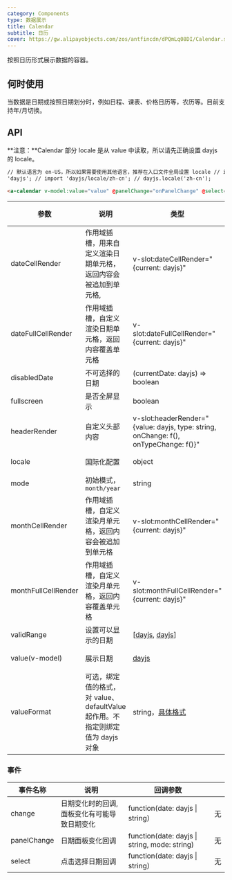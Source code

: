 ```yaml
---
category: Components
type: 数据展示
title: Calendar
subtitle: 日历
cover: https://gw.alipayobjects.com/zos/antfincdn/dPQmLq08DI/Calendar.svg
---
```


按照日历形式展示数据的容器。

## 何时使用

当数据是日期或按照日期划分时，例如日程、课表、价格日历等，农历等。目前支持年/月切换。

## API

**注意：**Calendar 部分 locale 是从 value 中读取，所以请先正确设置 dayjs 的 locale。

```html
// 默认语言为 en-US，所以如果需要使用其他语言，推荐在入口文件全局设置 locale // import dayjs from
'dayjs'; // import 'dayjs/locale/zh-cn'; // dayjs.locale('zh-cn');

<a-calendar v-model:value="value" @panelChange="onPanelChange" @select="onSelect"></a-calendar>
```

| 参数 | 说明 | 类型 | 默认值 | 版本 |
| --- | --- | --- | --- | --- |
| dateCellRender | 作用域插槽，用来自定义渲染日期单元格，返回内容会被追加到单元格, | v-slot:dateCellRender="{current: dayjs}" | 无 |  |
| dateFullCellRender | 作用域插槽，自定义渲染日期单元格，返回内容覆盖单元格 | v-slot:dateFullCellRender="{current: dayjs}" | 无 |  |
| disabledDate | 不可选择的日期 | (currentDate: dayjs) => boolean | 无 |  |
| fullscreen | 是否全屏显示 | boolean | true |  |
| headerRender | 自定义头部内容 | v-slot:headerRender="{value: dayjs, type: string, onChange: f(), onTypeChange: f()}" | - |  |
| locale | 国际化配置 | object | [默认配置](https://github.com/vueComponent/ant-design-vue/blob/next/components/date-picker/locale/example.json) |  |
| mode | 初始模式，`month/year` | string | month |  |
| monthCellRender | 作用域插槽，自定义渲染月单元格，返回内容会被追加到单元格 | v-slot:monthCellRender="{current: dayjs}" | 无 |  |
| monthFullCellRender | 作用域插槽，自定义渲染月单元格，返回内容覆盖单元格 | v-slot:monthFullCellRender="{current: dayjs}" | 无 |  |
| validRange | 设置可以显示的日期 | \[[dayjs](https://day.js.org/), [dayjs](https://day.js.org/)] | 无 |  |
| value(v-model) | 展示日期 | [dayjs](https://day.js.org/) | 当前日期 |  |
| valueFormat | 可选，绑定值的格式，对 value、defaultValue 起作用。不指定则绑定值为 dayjs 对象 | string，[具体格式](https://day.js.org/docs/zh-CN/display/format) | - |  |

### 事件

| 事件名称 | 说明 | 回调参数 |  |
| --- | --- | --- | --- |
| change | 日期变化时的回调, 面板变化有可能导致日期变化 | function(date: dayjs \| string） | 无 |
| panelChange | 日期面板变化回调 | function(date: dayjs \| string, mode: string) | 无 |
| select | 点击选择日期回调 | function(date: dayjs \| string） | 无 |
